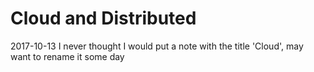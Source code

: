 # Cloud and Distributed

2017-10-13 I never thought I would put a note with the title 'Cloud', may want to rename it some day
